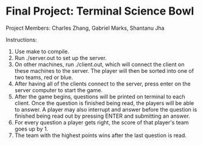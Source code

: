 # Final Project: Terminal Science Bowl

Project Members: Charles Zhang, Gabriel Marks, Shantanu Jha

Instructions:
1. Use make to compile. 
2. Run ./server.out to set up the server. 
3. On other machines, run ./client.out, which will connect the client on these machines to the server. The player will then be sorted into one of two teams, red or blue.
4. After having all of the clients connect to the server, press enter on the server computer to start the game. 
5. After the game begins, questions will be printed on terminal to each client. Once the question is finished being read, the players will be able to answer. A player may also interrupt and answer before the question is finished being read out by pressing ENTER and submitting an answer.
6. For every question a player gets right, the score of that player's team goes up by 1. 
7. The team with the highest points wins after the last question is read.
